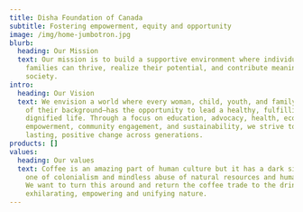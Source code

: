 ```yaml
---
title: Disha Foundation of Canada
subtitle: Fostering empowerment, equity and opportunity
image: /img/home-jumbotron.jpg
blurb:
  heading: Our Mission
  text: Our mission is to build a supportive environment where individuals and
    families can thrive, realize their potential, and contribute meaningfully to
    society.
intro:
  heading: Our Vision
  text: We envision a world where every woman, child, youth, and family—regardless
    of their background—has the opportunity to lead a healthy, fulfilling, and
    dignified life. Through a focus on education, advocacy, health, economic
    empowerment, community engagement, and sustainability, we strive to create
    lasting, positive change across generations.
products: []
values:
  heading: Our values
  text: Coffee is an amazing part of human culture but it has a dark side too –
    one of colonialism and mindless abuse of natural resources and human lives.
    We want to turn this around and return the coffee trade to the drink’s
    exhilarating, empowering and unifying nature.
---
```

